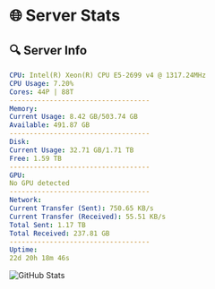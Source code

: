 # 🌐 Server Stats
## 🔍 Server Info
```yaml
CPU: Intel(R) Xeon(R) CPU E5-2699 v4 @ 1317.24MHz
CPU Usage: 7.20%
Cores: 44P | 88T
-----------------------------------
Memory:
Current Usage: 8.42 GB/503.74 GB
Available: 491.87 GB
-----------------------------------
Disk:
Current Usage: 32.71 GB/1.71 TB
Free: 1.59 TB
-----------------------------------
GPU:
No GPU detected
-----------------------------------
Network:
Current Transfer (Sent): 750.65 KB/s
Current Transfer (Received): 55.51 KB/s
Total Sent: 1.17 TB
Total Received: 237.81 GB
-----------------------------------
Uptime:
22d 20h 18m 46s
```
![GitHub Stats](https://img.shields.io/badge/Updated-2025-05-12_13:27:34-blue)